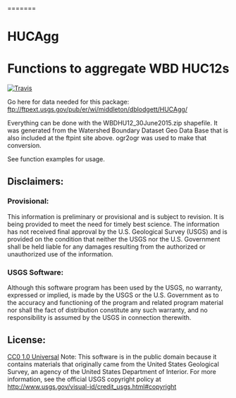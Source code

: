 =======
# HUCAgg
Functions to aggregate WBD HUC12s
=================================
[![Travis](https://travis-ci.org/USGS-R/HUCAgg.svg?branch=master)](https://travis-ci.org/USGS-R/HUCAgg)


Go here for data needed for this package: ftp://ftpext.usgs.gov/pub/er/wi/middleton/dblodgett/HUCAgg/

Everything can be done with the WBDHU12_30June2015.zip shapefile. It was generated from the Watershed Boundary Dataset Geo Data Base that is also included at the ftpint site above. ogr2ogr was used to make that conversion.

See function examples for usage.

## Disclaimers:
### Provisional:
This information is preliminary or provisional and is subject to revision. It is being provided to meet the need for timely best science. The information has not received final approval by the U.S. Geological Survey (USGS) and is provided on the condition that neither the USGS nor the U.S. Government shall be held liable for any damages resulting from the authorized or unauthorized use of the information. 
### USGS Software:
Although this software program has been used by the USGS, no warranty, expressed or implied, is made by the USGS or the U.S. Government as to the accuracy and functioning of the program and related program material nor shall the fact of distribution constitute any such warranty, and no responsibility is assumed by the USGS in connection therewith.

## License: 
[CC0 1.0 Universal](http://creativecommons.org/publicdomain/zero/1.0/)
Note: This software is in the public domain because it contains materials that originally came from the United States Geological Survey, an agency of the United States Department of Interior. For more information, see the official USGS copyright policy at http://www.usgs.gov/visual-id/credit_usgs.html#copyright